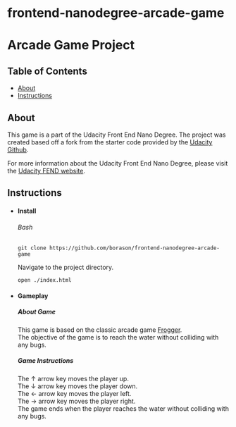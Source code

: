 frontend-nanodegree-arcade-game
===============================
# Arcade Game Project

## Table of Contents

* [About](#about)
* [Instructions](#instructions)

## About


This game is a part of the Udacity Front End Nano Degree. The project was created based off a fork from the starter code provided by the [Udacity Github](https://github.com/udacity/fend-project-memory-game).

For more information about the Udacity Front End Nano Degree, please visit the [Udacity FEND website](https://www.udacity.com/course/front-end-web-developer-nanodegree--nd001).

## Instructions

- #### Install
  ###### Bash

    ```git clone https://github.com/borason/frontend-nanodegree-arcade-game```

    Navigate to the project directory.

    ```open ./index.html```

- #### Gameplay

    ##### About Game
    This game is based on the classic arcade game [Frogger](https://en.wikipedia.org/wiki/Frogger).\
    The objective of the game is to reach the water without colliding with any bugs.

    ##### Game Instructions
    The &uarr; arrow key moves the player up.\
    The &darr; arrow key moves the player down.\
    The &larr; arrow key moves the player left.\
    The &rarr; arrow key moves the player right.\
    The game ends when the player reaches the water without colliding with any bugs.



